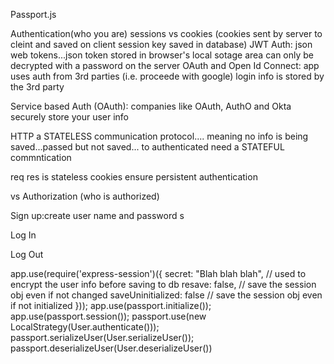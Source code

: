 Passport.js

Authentication(who you are)
sessions vs cookies (cookies sent by server to cleint and saved on client session key saved in database)
JWT Auth: json web tokens...json token stored in browser's local sotage area can only be decrypted with a password on the server
OAuth and Open Id Connect:  app uses auth from 3rd parties (i.e. proceede with google) login info is stored by the 3rd party

Service based Auth (OAuth): companies like OAuth, AuthO and Okta securely store your user info


HTTP a STATELESS communication protocol.... meaning no info is being saved...passed but not saved...
 to authenticated need a STATEFUL commntication 

req res is stateless  cookies ensure persistent authentication




 vs Authorization (who is authorized)

Sign up:create user name and password s

Log In 

Log Out

app.use(require('express-session')({
    secret: "Blah blah blah",  // used to encrypt the user info before saving to db
    resave: false,             // save the session obj even if not changed
    saveUninitialized: false   // save the session obj even if not initialized
}));
app.use(passport.initialize());
app.use(passport.session());
passport.use(new LocalStrategy(User.authenticate()));
passport.serializeUser(User.serializeUser());
passport.deserializeUser(User.deserializeUser())
